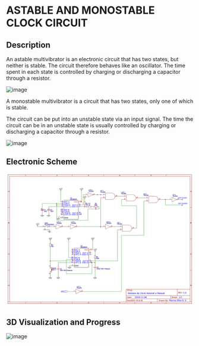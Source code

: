 **ASTABLE AND MONOSTABLE CLOCK CIRCUIT**
===============================

Description 
-------

An astable multivibrator is an electronic circuit that has two states, but neither is stable. The circuit therefore behaves like an oscillator. The time spent in each state is controlled by charging or discharging a capacitor through a resistor.


![image](https://upload.wikimedia.org/wikipedia/commons/0/08/Astable.png)

A monostable multivibrator is a circuit that has two states, only one of which is stable.

The circuit can be put into an unstable state via an input signal. The time the circuit can be in an unstable state is usually controlled by charging or discharging a capacitor through a resistor.


![image](https://upload.wikimedia.org/wikipedia/commons/thumb/5/59/Transistor_Monostable.svg/250px-Transistor_Monostable.svg.png)

Electronic Scheme
-------

![image](https://github.com/aragonxpd154/8-bit-computer/blob/main/ASTABLE%20AND%20MONOSTABLE%20CLOCK%20CIRCUIT/1.0V/Schematic_Astavel%20and%20Monostable%20Clock%20Circuit_2021-10-04.png?raw=true)


3D Visualization and Progress
-------

![image](https://i.imgur.com/NXbVChq.png)